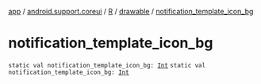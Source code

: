 [app](../../../index.md) / [android.support.coreui](../../index.md) / [R](../index.md) / [drawable](index.md) / [notification_template_icon_bg](.)

# notification_template_icon_bg

`static val notification_template_icon_bg: `[`Int`](https://kotlinlang.org/api/latest/jvm/stdlib/kotlin/-int/index.html)
`static val notification_template_icon_bg: `[`Int`](https://kotlinlang.org/api/latest/jvm/stdlib/kotlin/-int/index.html)